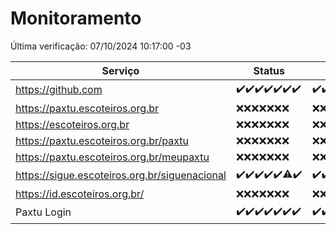 # Monitoramento

Última verificação: 07/10/2024 10:17:00 -03

|Serviço|Status|Últimas 24h|
|---|---|---|
|https://github.com|<span title="2024-09-30: OK=23">✔️</span><span title="2024-10-01: OK=23">✔️</span><span title="2024-10-02: OK=23">✔️</span><span title="2024-10-03: OK=23">✔️</span><span title="2024-10-04: OK=23">✔️</span><span title="2024-10-05: OK=23">✔️</span><span title="2024-10-06: OK=13">✔️</span>|<span title="06/10/2024 11:06:00 -03 : 200">✔️</span><span title="06/10/2024 12:07:00 -03 : 200">✔️</span><span title="06/10/2024 13:08:00 -03 : 200">✔️</span><span title="06/10/2024 14:07:00 -03 : 200">✔️</span><span title="06/10/2024 15:09:00 -03 : 200">✔️</span><span title="06/10/2024 16:04:00 -03 : 200">✔️</span><span title="06/10/2024 17:08:00 -03 : 200">✔️</span><span title="06/10/2024 18:06:00 -03 : 200">✔️</span><span title="06/10/2024 19:07:00 -03 : 200">✔️</span><span title="06/10/2024 20:07:00 -03 : 200">✔️</span><span title="06/10/2024 21:41:00 -03 : 200">✔️</span><span title="06/10/2024 23:13:00 -03 : 200">✔️</span><span title="07/10/2024 00:17:00 -03 : 200">✔️</span><span title="07/10/2024 01:10:00 -03 : 200">✔️</span><span title="07/10/2024 02:09:00 -03 : 200">✔️</span><span title="07/10/2024 03:12:00 -03 : 200">✔️</span><span title="07/10/2024 04:08:00 -03 : 200">✔️</span><span title="07/10/2024 05:11:00 -03 : 200">✔️</span><span title="07/10/2024 06:09:00 -03 : 200">✔️</span><span title="07/10/2024 07:09:00 -03 : 200">✔️</span><span title="07/10/2024 08:08:00 -03 : 200">✔️</span><span title="07/10/2024 09:15:00 -03 : 200">✔️</span><span title="07/10/2024 10:17:00 -03 : 200">✔️</span>|
|https://paxtu.escoteiros.org.br|<span title="2024-09-30: Falhas=23">❌</span><span title="2024-10-01: Falhas=23">❌</span><span title="2024-10-02: Falhas=23">❌</span><span title="2024-10-03: Falhas=23">❌</span><span title="2024-10-04: Falhas=23">❌</span><span title="2024-10-05: Falhas=23">❌</span><span title="2024-10-06: Falhas=13">❌</span>|<span title="06/10/2024 11:06:00 -03 : 403">❌</span><span title="06/10/2024 12:07:00 -03 : 403">❌</span><span title="06/10/2024 13:08:00 -03 : 403">❌</span><span title="06/10/2024 14:07:00 -03 : 403">❌</span><span title="06/10/2024 15:09:00 -03 : 403">❌</span><span title="06/10/2024 16:04:00 -03 : 403">❌</span><span title="06/10/2024 17:08:00 -03 : 403">❌</span><span title="06/10/2024 18:06:00 -03 : 403">❌</span><span title="06/10/2024 19:07:00 -03 : 403">❌</span><span title="06/10/2024 20:07:00 -03 : 403">❌</span><span title="06/10/2024 21:41:00 -03 : 403">❌</span><span title="06/10/2024 23:13:00 -03 : 403">❌</span><span title="07/10/2024 00:17:00 -03 : 403">❌</span><span title="07/10/2024 01:10:00 -03 : 403">❌</span><span title="07/10/2024 02:09:00 -03 : 403">❌</span><span title="07/10/2024 03:12:00 -03 : 403">❌</span><span title="07/10/2024 04:08:00 -03 : 403">❌</span><span title="07/10/2024 05:11:00 -03 : 403">❌</span><span title="07/10/2024 06:09:00 -03 : 403">❌</span><span title="07/10/2024 07:09:00 -03 : 403">❌</span><span title="07/10/2024 08:08:00 -03 : 403">❌</span><span title="07/10/2024 09:15:00 -03 : 403">❌</span><span title="07/10/2024 10:17:00 -03 : 403">❌</span>|
|https://escoteiros.org.br|<span title="2024-09-30: Falhas=23">❌</span><span title="2024-10-01: Falhas=23">❌</span><span title="2024-10-02: Falhas=23">❌</span><span title="2024-10-03: Falhas=23">❌</span><span title="2024-10-04: Falhas=23">❌</span><span title="2024-10-05: Falhas=23">❌</span><span title="2024-10-06: Falhas=13">❌</span>|<span title="06/10/2024 11:06:00 -03 : 403">❌</span><span title="06/10/2024 12:07:00 -03 : 403">❌</span><span title="06/10/2024 13:08:00 -03 : 403">❌</span><span title="06/10/2024 14:07:00 -03 : 403">❌</span><span title="06/10/2024 15:09:00 -03 : 403">❌</span><span title="06/10/2024 16:04:00 -03 : 403">❌</span><span title="06/10/2024 17:08:00 -03 : 403">❌</span><span title="06/10/2024 18:06:00 -03 : 403">❌</span><span title="06/10/2024 19:07:00 -03 : 403">❌</span><span title="06/10/2024 20:07:00 -03 : 403">❌</span><span title="06/10/2024 21:41:00 -03 : 403">❌</span><span title="06/10/2024 23:13:00 -03 : 403">❌</span><span title="07/10/2024 00:17:00 -03 : 403">❌</span><span title="07/10/2024 01:10:00 -03 : 403">❌</span><span title="07/10/2024 02:09:00 -03 : 403">❌</span><span title="07/10/2024 03:12:00 -03 : 403">❌</span><span title="07/10/2024 04:08:00 -03 : 403">❌</span><span title="07/10/2024 05:11:00 -03 : 403">❌</span><span title="07/10/2024 06:09:00 -03 : 403">❌</span><span title="07/10/2024 07:09:00 -03 : 403">❌</span><span title="07/10/2024 08:08:00 -03 : 403">❌</span><span title="07/10/2024 09:15:00 -03 : 403">❌</span><span title="07/10/2024 10:17:00 -03 : 403">❌</span>|
|https://paxtu.escoteiros.org.br/paxtu|<span title="2024-09-30: Falhas=23">❌</span><span title="2024-10-01: Falhas=23">❌</span><span title="2024-10-02: Falhas=23">❌</span><span title="2024-10-03: Falhas=23">❌</span><span title="2024-10-04: Falhas=23">❌</span><span title="2024-10-05: Falhas=23">❌</span><span title="2024-10-06: Falhas=13">❌</span>|<span title="06/10/2024 11:06:00 -03 : 403">❌</span><span title="06/10/2024 12:07:00 -03 : 403">❌</span><span title="06/10/2024 13:08:00 -03 : 403">❌</span><span title="06/10/2024 14:07:00 -03 : 403">❌</span><span title="06/10/2024 15:09:00 -03 : 403">❌</span><span title="06/10/2024 16:04:00 -03 : 403">❌</span><span title="06/10/2024 17:08:00 -03 : 403">❌</span><span title="06/10/2024 18:06:00 -03 : 403">❌</span><span title="06/10/2024 19:07:00 -03 : 403">❌</span><span title="06/10/2024 20:07:00 -03 : 403">❌</span><span title="06/10/2024 21:41:00 -03 : 403">❌</span><span title="06/10/2024 23:13:00 -03 : 403">❌</span><span title="07/10/2024 00:17:00 -03 : 403">❌</span><span title="07/10/2024 01:10:00 -03 : 403">❌</span><span title="07/10/2024 02:09:00 -03 : 403">❌</span><span title="07/10/2024 03:12:00 -03 : 403">❌</span><span title="07/10/2024 04:08:00 -03 : 403">❌</span><span title="07/10/2024 05:11:00 -03 : 403">❌</span><span title="07/10/2024 06:09:00 -03 : 403">❌</span><span title="07/10/2024 07:09:00 -03 : 403">❌</span><span title="07/10/2024 08:08:00 -03 : 403">❌</span><span title="07/10/2024 09:15:00 -03 : 403">❌</span><span title="07/10/2024 10:17:00 -03 : 403">❌</span>|
|https://paxtu.escoteiros.org.br/meupaxtu|<span title="2024-09-30: Falhas=23">❌</span><span title="2024-10-01: Falhas=23">❌</span><span title="2024-10-02: Falhas=23">❌</span><span title="2024-10-03: Falhas=23">❌</span><span title="2024-10-04: Falhas=23">❌</span><span title="2024-10-05: Falhas=23">❌</span><span title="2024-10-06: Falhas=13">❌</span>|<span title="06/10/2024 11:06:00 -03 : 403">❌</span><span title="06/10/2024 12:07:00 -03 : 403">❌</span><span title="06/10/2024 13:08:00 -03 : 403">❌</span><span title="06/10/2024 14:07:00 -03 : 403">❌</span><span title="06/10/2024 15:09:00 -03 : 403">❌</span><span title="06/10/2024 16:04:00 -03 : 403">❌</span><span title="06/10/2024 17:08:00 -03 : 403">❌</span><span title="06/10/2024 18:06:00 -03 : 403">❌</span><span title="06/10/2024 19:07:00 -03 : 403">❌</span><span title="06/10/2024 20:07:00 -03 : 403">❌</span><span title="06/10/2024 21:41:00 -03 : 403">❌</span><span title="06/10/2024 23:13:00 -03 : 403">❌</span><span title="07/10/2024 00:17:00 -03 : 403">❌</span><span title="07/10/2024 01:10:00 -03 : 403">❌</span><span title="07/10/2024 02:09:00 -03 : 403">❌</span><span title="07/10/2024 03:12:00 -03 : 403">❌</span><span title="07/10/2024 04:08:00 -03 : 403">❌</span><span title="07/10/2024 05:11:00 -03 : 403">❌</span><span title="07/10/2024 06:09:00 -03 : 403">❌</span><span title="07/10/2024 07:09:00 -03 : 403">❌</span><span title="07/10/2024 08:08:00 -03 : 403">❌</span><span title="07/10/2024 09:15:00 -03 : 403">❌</span><span title="07/10/2024 10:17:00 -03 : 403">❌</span>|
|https://sigue.escoteiros.org.br/siguenacional|<span title="2024-09-30: OK=23">✔️</span><span title="2024-10-01: OK=23">✔️</span><span title="2024-10-02: OK=23">✔️</span><span title="2024-10-03: OK=23">✔️</span><span title="2024-10-04: OK=23">✔️</span><span title="2024-10-05: OK=22, Falhas=1">⚠️</span><span title="2024-10-06: OK=13">✔️</span>|<span title="06/10/2024 11:06:00 -03 : 200">✔️</span><span title="06/10/2024 12:07:00 -03 : 200">✔️</span><span title="06/10/2024 13:08:00 -03 : 200">✔️</span><span title="06/10/2024 14:07:00 -03 : 200">✔️</span><span title="06/10/2024 15:09:00 -03 : 200">✔️</span><span title="06/10/2024 16:04:00 -03 : 200">✔️</span><span title="06/10/2024 17:08:00 -03 : 200">✔️</span><span title="06/10/2024 18:06:00 -03 : 200">✔️</span><span title="06/10/2024 19:07:00 -03 : 200">✔️</span><span title="06/10/2024 20:07:00 -03 : 200">✔️</span><span title="06/10/2024 21:41:00 -03 : 200">✔️</span><span title="06/10/2024 23:13:00 -03 : 200">✔️</span><span title="07/10/2024 00:17:00 -03 : 200">✔️</span><span title="07/10/2024 01:10:00 -03 : 200">✔️</span><span title="07/10/2024 02:09:00 -03 : 200">✔️</span><span title="07/10/2024 03:12:00 -03 : 200">✔️</span><span title="07/10/2024 04:08:00 -03 : 200">✔️</span><span title="07/10/2024 05:11:00 -03 : 200">✔️</span><span title="07/10/2024 06:09:00 -03 : 200">✔️</span><span title="07/10/2024 07:09:00 -03 : 200">✔️</span><span title="07/10/2024 08:08:00 -03 : 200">✔️</span><span title="07/10/2024 09:15:00 -03 : 200">✔️</span><span title="07/10/2024 10:17:00 -03 : 200">✔️</span>|
|https://id.escoteiros.org.br/|<span title="2024-09-30: Falhas=23">❌</span><span title="2024-10-01: Falhas=23">❌</span><span title="2024-10-02: Falhas=23">❌</span><span title="2024-10-03: Falhas=23">❌</span><span title="2024-10-04: Falhas=23">❌</span><span title="2024-10-05: Falhas=23">❌</span><span title="2024-10-06: Falhas=13">❌</span>|<span title="06/10/2024 11:06:00 -03 : 403">❌</span><span title="06/10/2024 12:07:00 -03 : 403">❌</span><span title="06/10/2024 13:08:00 -03 : 403">❌</span><span title="06/10/2024 14:07:00 -03 : 403">❌</span><span title="06/10/2024 15:09:00 -03 : 403">❌</span><span title="06/10/2024 16:05:00 -03 : 403">❌</span><span title="06/10/2024 17:08:00 -03 : 403">❌</span><span title="06/10/2024 18:06:00 -03 : 403">❌</span><span title="06/10/2024 19:07:00 -03 : 403">❌</span><span title="06/10/2024 20:07:00 -03 : 403">❌</span><span title="06/10/2024 21:41:00 -03 : 403">❌</span><span title="06/10/2024 23:13:00 -03 : 403">❌</span><span title="07/10/2024 00:17:00 -03 : 403">❌</span><span title="07/10/2024 01:10:00 -03 : 403">❌</span><span title="07/10/2024 02:09:00 -03 : 403">❌</span><span title="07/10/2024 03:12:00 -03 : 403">❌</span><span title="07/10/2024 04:08:00 -03 : 403">❌</span><span title="07/10/2024 05:11:00 -03 : 403">❌</span><span title="07/10/2024 06:09:00 -03 : 403">❌</span><span title="07/10/2024 07:09:00 -03 : 403">❌</span><span title="07/10/2024 08:08:00 -03 : 403">❌</span><span title="07/10/2024 09:15:00 -03 : 403">❌</span><span title="07/10/2024 10:17:00 -03 : 403">❌</span>|
|Paxtu Login|<span title="2024-09-30: OK=23">✔️</span><span title="2024-10-01: OK=23">✔️</span><span title="2024-10-02: OK=23">✔️</span><span title="2024-10-03: OK=23">✔️</span><span title="2024-10-04: OK=23">✔️</span><span title="2024-10-05: OK=23">✔️</span><span title="2024-10-06: OK=13">✔️</span>|<span title="06/10/2024 11:06:00 -03 : 200">✔️</span><span title="06/10/2024 12:07:00 -03 : 200">✔️</span><span title="06/10/2024 13:08:00 -03 : 200">✔️</span><span title="06/10/2024 14:07:00 -03 : 200">✔️</span><span title="06/10/2024 15:09:00 -03 : 200">✔️</span><span title="06/10/2024 16:05:00 -03 : 200">✔️</span><span title="06/10/2024 17:08:00 -03 : 200">✔️</span><span title="06/10/2024 18:06:00 -03 : 200">✔️</span><span title="06/10/2024 19:07:00 -03 : 200">✔️</span><span title="06/10/2024 20:07:00 -03 : 200">✔️</span><span title="06/10/2024 21:41:00 -03 : 200">✔️</span><span title="06/10/2024 23:13:00 -03 : 200">✔️</span><span title="07/10/2024 00:17:00 -03 : 200">✔️</span><span title="07/10/2024 01:10:00 -03 : 200">✔️</span><span title="07/10/2024 02:09:00 -03 : 200">✔️</span><span title="07/10/2024 03:12:00 -03 : 200">✔️</span><span title="07/10/2024 04:08:00 -03 : 200">✔️</span><span title="07/10/2024 05:11:00 -03 : 200">✔️</span><span title="07/10/2024 06:09:00 -03 : 200">✔️</span><span title="07/10/2024 07:09:00 -03 : 200">✔️</span><span title="07/10/2024 08:08:00 -03 : 200">✔️</span><span title="07/10/2024 09:15:00 -03 : 200">✔️</span><span title="07/10/2024 10:17:00 -03 : 200">✔️</span>|
